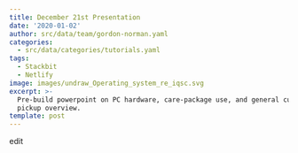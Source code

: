 ```yaml
---
title: December 21st Presentation
date: '2020-01-02'
author: src/data/team/gordon-norman.yaml
categories:
  - src/data/categories/tutorials.yaml
tags:
  - Stackbit
  - Netlify
image: images/undraw_Operating_system_re_iqsc.svg
excerpt: >-
  Pre-build powerpoint on PC hardware, care-package use, and general curbside
  pickup overview.
template: post
---
```

edit

